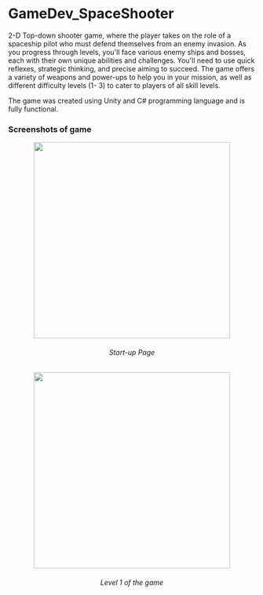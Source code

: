 # GameDev_SpaceShooter
2-D Top-down shooter game, where the player takes on the role of a spaceship pilot who must defend themselves from an enemy invasion. As you progress through levels, you'll face various enemy ships
and bosses, each with their own unique abilities and challenges. You'll need to use quick reflexes, strategic thinking, and precise aiming to succeed. The game offers a variety of weapons
and power-ups to help you in your mission, as well as different difficulty levels (1- 3) to cater to players of all skill levels.

The game was created using Unity and C# programming language and is fully functional.

### Screenshots of game
<div align="center">
<p>
  <img width="400" src="https://github.com/Yuvashna/GameDev_SpaceShooter/assets/100693356/f6818895-556b-4d2f-b7b4-9e229d187ac1">

###### Start-up Page

<img width="400" src="https://github.com/Yuvashna/GameDev_SpaceShooter/assets/100693356/2f7a1e97-3ec4-4918-9991-44c79e688fc9">

###### Level 1 of the game

</p> 
</div>
